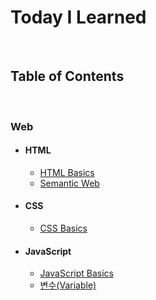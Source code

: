 # Today I Learned


<br />


## Table of Contents


<br />


### Web

- #### HTML

  - [HTML Basics](/HTML/01_HTML_Basics.md)
  - [Semantic Web](/HTML/02_Semantic_Web.md)

- #### CSS

  - [CSS Basics](/CSS/01_CSS_Basics.md)

- #### JavaScript

  - [JavaScript Basics](/JavaScript/01_JavaScript_Basics.md)
  - [변수(Variable)](/JavaScript/02_variable.md)